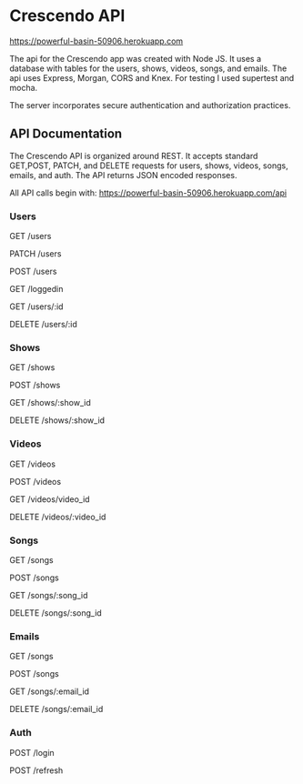 # Crescendo API

https://powerful-basin-50906.herokuapp.com

The api for the Crescendo app was created with Node JS. It uses a database with tables for the users, shows, videos, songs, and emails. The api uses Express, Morgan, CORS and Knex. For testing I used supertest and mocha.

The server incorporates secure authentication and authorization practices.

## API Documentation

The Crescendo API is organized around REST. It accepts standard GET,POST, PATCH, and DELETE requests for users, shows, videos, songs, emails, and auth. The API returns JSON encoded responses.

All API calls begin with:
https://powerful-basin-50906.herokuapp.com/api

### Users

GET /users

PATCH /users

POST /users

GET /loggedin

GET /users/:id

DELETE /users/:id

### Shows

GET /shows

POST /shows

GET /shows/:show_id

DELETE /shows/:show_id

### Videos

GET /videos

POST /videos

GET /videos/video_id

DELETE /videos/:video_id

### Songs

GET /songs

POST /songs

GET /songs/:song_id

DELETE /songs/:song_id

### Emails

GET /songs

POST /songs

GET /songs/:email_id

DELETE /songs/:email_id

### Auth

POST /login

POST /refresh
